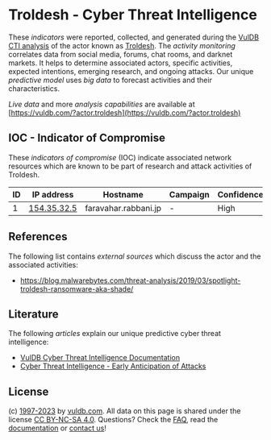 # Troldesh - Cyber Threat Intelligence

These _indicators_ were reported, collected, and generated during the [VulDB CTI analysis](https://vuldb.com/?kb.cti) of the actor known as [Troldesh](https://vuldb.com/?actor.troldesh). The _activity monitoring_ correlates data from social media, forums, chat rooms, and darknet markets. It helps to determine associated actors, specific activities, expected intentions, emerging research, and ongoing attacks. Our unique _predictive model_ uses _big data_ to forecast activities and their characteristics.

_Live data_ and more _analysis capabilities_ are available at [https://vuldb.com/?actor.troldesh](https://vuldb.com/?actor.troldesh)

## IOC - Indicator of Compromise

These _indicators of compromise_ (IOC) indicate associated network resources which are known to be part of research and attack activities of Troldesh.

ID | IP address | Hostname | Campaign | Confidence
-- | ---------- | -------- | -------- | ----------
1 | [154.35.32.5](https://vuldb.com/?ip.154.35.32.5) | faravahar.rabbani.jp | - | High

## References

The following list contains _external sources_ which discuss the actor and the associated activities:

* https://blog.malwarebytes.com/threat-analysis/2019/03/spotlight-troldesh-ransomware-aka-shade/

## Literature

The following _articles_ explain our unique predictive cyber threat intelligence:

* [VulDB Cyber Threat Intelligence Documentation](https://vuldb.com/?kb.cti)
* [Cyber Threat Intelligence - Early Anticipation of Attacks](https://www.scip.ch/en/?labs.20201022)

## License

(c) [1997-2023](https://vuldb.com/?kb.changelog) by [vuldb.com](https://vuldb.com/?kb.about). All data on this page is shared under the license [CC BY-NC-SA 4.0](https://creativecommons.org/licenses/by-nc-sa/4.0/). Questions? Check the [FAQ](https://vuldb.com/?kb.faq), read the [documentation](https://vuldb.com/?kb) or [contact us](https://vuldb.com/?contact)!
